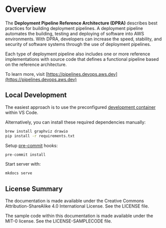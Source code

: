 # Overview

The **Deployment Pipeline Reference Architecture (DPRA)** describes best practices for building deployment pipelines. A deployment pipeline automates the building, testing and deploying of software into AWS environments. With DPRA, developers can increase the speed, stability, and security of software systems through the use of deployment pipelines.

Each type of deployment pipeline also includes one or more reference implementations with source code that defines a functional pipeline based on the reference architecture.

To learn more, visit [https://pipelines.devops.aws.dev](https://pipelines.devops.aws.dev)

## Local Development

The easiest approach is to use the preconfigured [development container](https://code.visualstudio.com/docs/remote/containers) within VS Code.

Alternatively, you can install these required dependencies manually:

```bash
brew install graphviz drawio
pip install -r requirements.txt
```

Setup [pre-commit](https://pre-commit.com) hooks:

```bash
pre-commit install
```

Start server with:

```bash
mkdocs serve
```

## License Summary

The documentation is made available under the Creative Commons Attribution-ShareAlike 4.0 International License. See the LICENSE file.

The sample code within this documentation is made available under the MIT-0 license. See the LICENSE-SAMPLECODE file.

